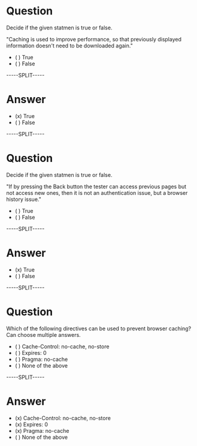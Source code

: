 # Question

Decide if the given statmen is true or false.

"Caching is used to improve performance, so that previously displayed information doesn't need to be downloaded again."

* ( ) True
* ( ) False

-----SPLIT-----

# Answer

* (x) True
* ( ) False

-----SPLIT-----

# Question

Decide if the given statmen is true or false.

"If by pressing the Back button the tester can access previous pages but not access new ones, then it is not an authentication issue, but a browser history issue."

* ( ) True
* ( ) False

-----SPLIT-----

# Answer

* (x) True
* ( ) False

-----SPLIT-----

# Question

Which of the following directives can be used to prevent browser caching? Can choose multiple answers.

* ( ) Cache-Control: no-cache, no-store	
* ( ) Expires: 0
* ( ) Pragma: no-cache
* ( ) None of the above 

-----SPLIT-----

# Answer

* (x) Cache-Control: no-cache, no-store	
* (x) Expires: 0
* (x) Pragma: no-cache
* ( ) None of the above 

